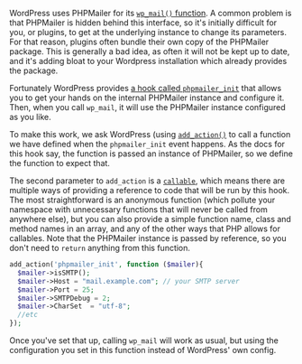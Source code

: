 WordPress uses PHPMailer for its [`wp_mail()` function](https://developer.wordpress.org/reference/functions/wp_mail/). A common problem is that PHPMailer is hidden behind this interface, so it's initially difficult for you, or plugins, to get at the underlying instance to change its parameters. For that reason, plugins often bundle their own copy of the PHPMailer package. This is generally a bad idea, as often it will not be kept up to date, and it's adding bloat to your Wordpress installation which already provides the package.

Fortunately WordPress provides [a hook called `phpmailer_init`](https://developer.wordpress.org/reference/hooks/phpmailer_init/) that allows you to get your hands on the internal PHPMailer instance and configure it. Then, when you call `wp_mail`, it will use the PHPMailer instance configured as you like.

To make this work, we ask WordPress (using [`add_action()`](https://developer.wordpress.org/reference/functions/add_action/) to call a function we have defined when the `phpmailer_init` event happens. As the docs for this hook say, the function is passed an instance of PHPMailer, so we define the function to expect that.

The second parameter to `add_action` is a [`callable`](https://www.php.net/callable), which means there are multiple ways of providing a reference to code that will be run by this hook. The most straightforward is an anonymous function (which pollute your namespace with unnecessary functions that will never be called from anywhere else), but you can also provide a simple function name, class and method names in an array, and any of the other ways that PHP allows for callables. Note that the PHPMailer instance is passed by reference, so you don't need to `return` anything from this function.

```php
add_action('phpmailer_init', function ($mailer){
  $mailer->isSMTP();
  $mailer->Host = "mail.example.com"; // your SMTP server
  $mailer->Port = 25;
  $mailer->SMTPDebug = 2;
  $mailer->CharSet  = "utf-8";
  //etc
});
```

Once you've set that up, calling `wp_mail` will work as usual, but using the configuration you set in this function instead of WordPress' own config.